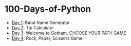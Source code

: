 ﻿# 100-Days-of-Python

- [Day 1](Day1): Band Name Generator
- [Day 2](Day2): Tip Calculator
- [Day 3](Day3): Welcome to Gotham. CHOOSE YOUR PATH GAME
- [Day 4](Day4): Rock, Paper, Scissors Game